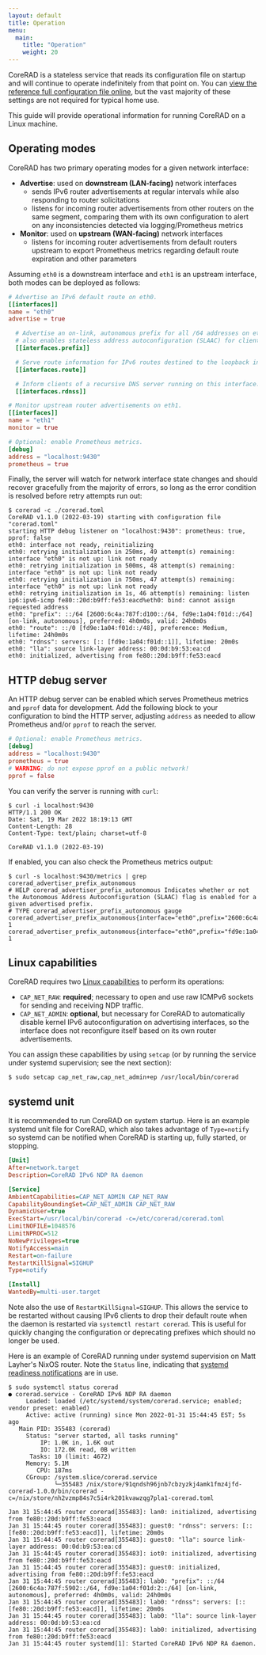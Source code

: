```yaml
---
layout: default
title: Operation
menu:
  main:
    title: "Operation"
    weight: 20
---
```


CoreRAD is a stateless service that reads its configuration file on startup and
will continue to operate indefinitely from that point on. You can [view the
reference full configuration file
online](https://github.com/mdlayher/corerad/blob/main/internal/config/reference.toml),
but the vast majority of these settings are not required for typical home use.

This guide will provide operational information for running CoreRAD on a Linux
machine.

## Operating modes

CoreRAD has two primary operating modes for a given network interface:

- **Advertise**: used on **downstream (LAN-facing)** network interfaces
  - sends IPv6 router advertisements at regular intervals while also responding
    to router solicitations
  - listens for incoming router advertisements from other routers on the same
    segment, comparing them with its own configuration to alert on any
    inconsistencies detected via logging/Prometheus metrics
- **Monitor**: used on **upstream (WAN-facing)** network interfaces
  - listens for incoming router advertisements from default routers upstream to
    export Prometheus metrics regarding default route expiration and other
    parameters

Assuming `eth0` is a downstream interface and `eth1` is an upstream interface,
both modes can be deployed as follows:

```toml
# Advertise an IPv6 default route on eth0.
[[interfaces]]
name = "eth0"
advertise = true

  # Advertise an on-link, autonomous prefix for all /64 addresses on eth0. This
  # also enables stateless address autoconfiguration (SLAAC) for clients.
  [[interfaces.prefix]]

  # Serve route information for IPv6 routes destined to the loopback interface.
  [[interfaces.route]]

  # Inform clients of a recursive DNS server running on this interface.
  [[interfaces.rdnss]]

# Monitor upstream router advertisements on eth1.
[[interfaces]]
name = "eth1"
monitor = true

# Optional: enable Prometheus metrics.
[debug]
address = "localhost:9430"
prometheus = true
```

Finally, the server will watch for network interface state changes and should
recover gracefully from the majority of errors, so long as the error condition
is resolved before retry attempts run out:

```text
$ corerad -c ./corerad.toml 
CoreRAD v1.1.0 (2022-03-19) starting with configuration file "corerad.toml"
starting HTTP debug listener on "localhost:9430": prometheus: true, pprof: false
eth0: interface not ready, reinitializing
eth0: retrying initialization in 250ms, 49 attempt(s) remaining: interface "eth0" is not up: link not ready
eth0: retrying initialization in 500ms, 48 attempt(s) remaining: interface "eth0" is not up: link not ready
eth0: retrying initialization in 750ms, 47 attempt(s) remaining: interface "eth0" is not up: link not ready
eth0: retrying initialization in 1s, 46 attempt(s) remaining: listen ip6:ipv6-icmp fe80::20d:b9ff:fe53:eacd%eth0: bind: cannot assign requested address
eth0: "prefix": ::/64 [2600:6c4a:787f:d100::/64, fd9e:1a04:f01d::/64] [on-link, autonomous], preferred: 4h0m0s, valid: 24h0m0s
eth0: "route": ::/0 [fd9e:1a04:f01d::/48], preference: Medium, lifetime: 24h0m0s
eth0: "rdnss": servers: [:: [fd9e:1a04:f01d::1]], lifetime: 20m0s
eth0: "lla": source link-layer address: 00:0d:b9:53:ea:cd
eth0: initialized, advertising from fe80::20d:b9ff:fe53:eacd
```

## HTTP debug server

An HTTP debug server can be enabled which serves Prometheus metrics and `pprof`
data for development. Add the following block to your configuration to bind the
HTTP server, adjusting `address` as needed to allow Prometheus and/or `pprof` to
reach the server.

```toml
# Optional: enable Prometheus metrics.
[debug]
address = "localhost:9430"
prometheus = true
# WARNING: do not expose pprof on a public network!
pprof = false
```

You can verify the server is running with `curl`:

```text
$ curl -i localhost:9430
HTTP/1.1 200 OK
Date: Sat, 19 Mar 2022 18:19:13 GMT
Content-Length: 28
Content-Type: text/plain; charset=utf-8

CoreRAD v1.1.0 (2022-03-19)
```

If enabled, you can also check the Prometheus metrics output:

```text
$ curl -s localhost:9430/metrics | grep corerad_advertiser_prefix_autonomous
# HELP corerad_advertiser_prefix_autonomous Indicates whether or not the Autonomous Address Autoconfiguration (SLAAC) flag is enabled for a given advertised prefix.
# TYPE corerad_advertiser_prefix_autonomous gauge
corerad_advertiser_prefix_autonomous{interface="eth0",prefix="2600:6c4a:787f:d100::/64"} 1
corerad_advertiser_prefix_autonomous{interface="eth0",prefix="fd9e:1a04:f01d::/64"} 1
```

## Linux capabilities

CoreRAD requires two [Linux
capabilities](https://man7.org/linux/man-pages/man7/capabilities.7.html) to
perform its operations:

- `CAP_NET_RAW`: **required**; necessary to open and use raw ICMPv6 sockets for
  sending and receiving NDP traffic.
- `CAP_NET_ADMIN`: **optional**, but necessary for CoreRAD to automatically
  disable kernel IPv6 autoconfiguration on advertising interfaces, so the
  interface does not reconfigure itself based on its own router advertisements.

You can assign these capabilities by using `setcap` (or by running the service
under systemd supervision; see the next section):

```text
$ sudo setcap cap_net_raw,cap_net_admin+ep /usr/local/bin/corerad
```

## systemd unit

It is recommended to run CoreRAD on system startup. Here is an example systemd
unit file for CoreRAD, which also takes advantage of `Type=notify` so systemd
can be notified when CoreRAD is starting up, fully started, or stopping.

```ini
[Unit]
After=network.target
Description=CoreRAD IPv6 NDP RA daemon

[Service]
AmbientCapabilities=CAP_NET_ADMIN CAP_NET_RAW
CapabilityBoundingSet=CAP_NET_ADMIN CAP_NET_RAW
DynamicUser=true
ExecStart=/usr/local/bin/corerad -c=/etc/corerad/corerad.toml
LimitNOFILE=1048576
LimitNPROC=512
NoNewPrivileges=true
NotifyAccess=main
Restart=on-failure
RestartKillSignal=SIGHUP
Type=notify

[Install]
WantedBy=multi-user.target
```

Note also the use of `RestartKillSignal=SIGHUP`. This allows the service to be
restarted without causing IPv6 clients to drop their default route when the
daemon is restarted via `systemctl restart corerad`. This is useful for quickly
changing the configuration or deprecating prefixes which should no longer be
used.

Here is an example of CoreRAD running under systemd supervision on Matt Layher's
NixOS router. Note the `Status` line, indicating that [systemd readiness
notifications](https://www.freedesktop.org/software/systemd/man/sd_notify.html) are in use.

```text
$ sudo systemctl status corerad
● corerad.service - CoreRAD IPv6 NDP RA daemon
     Loaded: loaded (/etc/systemd/system/corerad.service; enabled; vendor preset: enabled)
     Active: active (running) since Mon 2022-01-31 15:44:45 EST; 5s ago
   Main PID: 355483 (corerad)
     Status: "server started, all tasks running"
         IP: 1.0K in, 1.6K out
         IO: 172.0K read, 0B written
      Tasks: 10 (limit: 4672)
     Memory: 5.1M
        CPU: 187ms
     CGroup: /system.slice/corerad.service
             └─355483 /nix/store/91qndsh96jnb7cbzyzkj4amk1fmz4jfd-corerad-1.0.0/bin/corerad -c=/nix/store/nh2vzmp84s7c5i4rk201kvawzqg7pla1-corerad.toml

Jan 31 15:44:45 router corerad[355483]: lan0: initialized, advertising from fe80::20d:b9ff:fe53:eacd
Jan 31 15:44:45 router corerad[355483]: guest0: "rdnss": servers: [:: [fe80::20d:b9ff:fe53:eacd]], lifetime: 20m0s
Jan 31 15:44:45 router corerad[355483]: guest0: "lla": source link-layer address: 00:0d:b9:53:ea:cd
Jan 31 15:44:45 router corerad[355483]: iot0: initialized, advertising from fe80::20d:b9ff:fe53:eacd
Jan 31 15:44:45 router corerad[355483]: guest0: initialized, advertising from fe80::20d:b9ff:fe53:eacd
Jan 31 15:44:45 router corerad[355483]: lab0: "prefix": ::/64 [2600:6c4a:787f:5902::/64, fd9e:1a04:f01d:2::/64] [on-link, autonomous], preferred: 4h0m0s, valid: 24h0m0s
Jan 31 15:44:45 router corerad[355483]: lab0: "rdnss": servers: [:: [fe80::20d:b9ff:fe53:eacd]], lifetime: 20m0s
Jan 31 15:44:45 router corerad[355483]: lab0: "lla": source link-layer address: 00:0d:b9:53:ea:cd
Jan 31 15:44:45 router corerad[355483]: lab0: initialized, advertising from fe80::20d:b9ff:fe53:eacd
Jan 31 15:44:45 router systemd[1]: Started CoreRAD IPv6 NDP RA daemon.
```
